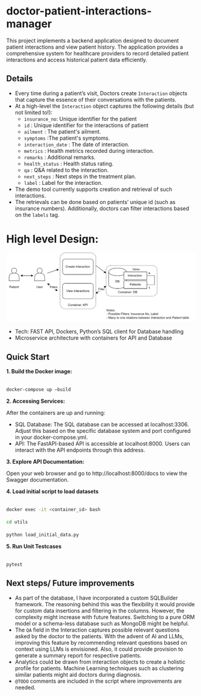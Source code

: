 # doctor-patient-interactions-manager
This project implements a backend application designed to document patient interactions and view patient history. The application provides a comprehensive system for healthcare providers to record detailed patient interactions and access historical patient data efficiently.

## Details

- Every time during a patient’s visit, Doctors create `Interaction` objects that capture the essence of their conversations with the patients.
- At a high-level the `Interaction` object captures the following details (but not limited to!):
  - `insurance_no`: Unique identifier for the patient
  -  `id` : Unique identifier for the interactions of patient
  -  `ailment` : The patient's ailment.
  -  `symptoms` :The patient's symptoms.
  -  `interaction_date` : The date of interaction.
  -  `metrics` : Health metrics recorded during interaction.
  -  `remarks` : Additional remarks.
  -  `health_status` : Health status rating.
  -  `qa` : Q&A related to the interaction.
  -  `next_steps` :  Next steps in the treatment plan.
  -  `label` : Label for the interaction.
- The demo tool currently supports creation and retrieval of such interactions.
- The retrievals can be done based on patients’ unique id (such as insurance numbers). Additionally, doctors can filter interactions based on the `labels` tag.

# High level Design:

![High level design](images/doc_pat.png)

- Tech: FAST API, Dockers, Python’s SQL client for Database handling
- Microservice architecture with containers for API and Database

## Quick Start

**1. Build the Docker image:**

```bash

docker-compose up —build

```

**2. Accessing Services:**

After the containers are up and running:
- SQL Database: The SQL database can be accessed at localhost:3306. Adjust this based on the specific database system and port configured in your docker-compose.yml.
- API: The FastAPI-based API is accessible at localhost:8000. Users can interact with the API endpoints through this address.

**3. Explore API Documentation:**

Open your web browser and go to http://localhost:8000/docs to view the Swagger documentation.

**4. Load initial script to load datasets**

```bash

docker exec -it <container_id> bash

cd utils

python load_initial_data.py

```

**5. Run Unit Testcases**

```bash

pytest

```


## Next steps/ Future improvements

- As part of the database, I have incorporated a custom SQLBuilder framework. The reasoning behind this was the flexibility it would provide for custom data insertions and filtering in the columns. However, the complexity might increase with future features. Switching to a pure ORM model or a schema-less database such as MongoDB might be helpful.
- The `QA` field in the Interaction captures possible relevant questions asked by the doctor to the patients. With the advent of AI and LLMs, improving this feature by recommending relevant questions based on context using LLMs is envisioned. Also, it could provide provision to generate a summary report for respective patients.
- Analytics could be drawn from interaction objects to create a holistic profile for patients. Machine Learning techniques such as clustering similar patients might aid doctors during diagnosis.
- `@TODO` comments are included in the script where improvements are needed.
